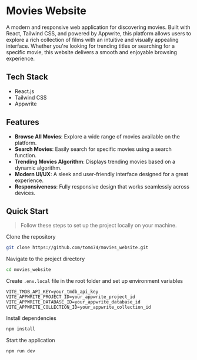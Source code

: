 # Movies Website

A modern and responsive web application for discovering movies. Built with React, Tailwind CSS, and powered by Appwrite, this platform allows users to explore a rich collection of films with an intuitive and visually appealing interface. Whether you're looking for trending titles or searching for a specific movie, this website delivers a smooth and enjoyable browsing experience.

## Tech Stack

- React.js
- Tailwind CSS
- Appwrite

## Features

- **Browse All Movies**: Explore a wide range of movies available on the platform.
- **Search Movies**: Easily search for specific movies using a search function.
- **Trending Movies Algorithm**: Displays trending movies based on a dynamic algorithm.
- **Modern UI/UX**: A sleek and user-friendly interface designed for a great experience.
- **Responsiveness**: Fully responsive design that works seamlessly across devices.

## Quick Start

> Follow these steps to set up the project locally on your machine.

Clone the repository

```bash
git clone https://github.com/tom474/movies_website.git
```

Navigate to the project directory

```bash
cd movies_website
```

Create `.env.local` file in the root folder and set up environment variables

```
VITE_TMDB_API_KEY=your_tmdb_api_key
VITE_APPWRITE_PROJECT_ID=your_appwrite_project_id
VITE_APPWRITE_DATABASE_ID=your_appwrite_database_id
VITE_APPWRITE_COLLECTION_ID=your_appwrite_collection_id
```

Install dependencies

```bash
npm install
```

Start the application
```bash
npm run dev
```